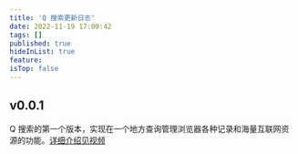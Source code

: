 ```yaml
---
title: 'Q 搜索更新日志'
date: 2022-11-19 17:00:42
tags: []
published: true
hideInList: true
feature: 
isTop: false
---
```

## v0.0.1

 Q 搜索的第一个版本，实现在一个地方查询管理浏览器各种记录和海量互联网资源的功能。[详细介绍见视频](https://www.bilibili.com/video/BV1jd4y1t71X/)
